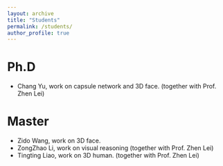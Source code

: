 ```yaml
---
layout: archive
title: "Students"
permalink: /students/
author_profile: true
---
```



Ph.D
======
* Chang Yu, work on capsule network and 3D face. (together with Prof. Zhen Lei)

Master
======
* Zido Wang, work on 3D face.
* ZongZhao Li, work on visual reasoning (together with Prof. Zhen Lei)
* Tingting Liao, work on 3D human. (together with Prof. Zhen Lei)
